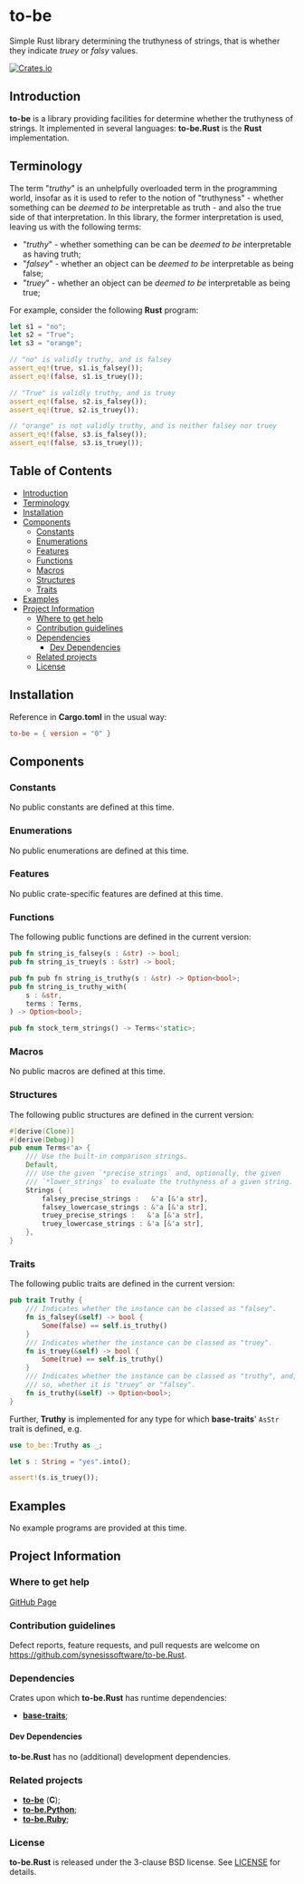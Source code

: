 # to-be <!-- omit in toc -->

Simple Rust library determining the truthyness of strings, that is whether they indicate *truey* or *falsy* values.

[![Crates.io](https://img.shields.io/crates/v/to-be.svg)](https://crates.io/crates/to-be)


## Introduction

**to-be** is a library providing facilities for determine whether the truthyness of strings. It implemented in several languages: **to-be.Rust** is the **Rust** implementation.


## Terminology

The term "*truthy*" is an unhelpfully overloaded term in the programming world, insofar as it is used to refer to the notion of "truthyness" - whether something can be _deemed to be_ interpretable as truth - and also the true side of that interpretation. In this library, the former interpretation is used, leaving us with the following terms:

* "*truthy*" - whether something can be can be _deemed to be_ interpretable as having truth;
* "*falsey*" - whether an object can be _deemed to be_ interpretable as being false;
* "*truey*" - whether an object can be _deemed to be_ interpretable as being true;

For example, consider the following **Rust** program:

```Rust
let s1 = "no";
let s2 = "True";
let s3 = "orange";

// "no" is validly truthy, and is falsey
assert_eq!(true, s1.is_falsey());
assert_eq!(false, s1.is_truey());

// "True" is validly truthy, and is truey
assert_eq!(false, s2.is_falsey());
assert_eq!(true, s2.is_truey());

// "orange" is not validly truthy, and is neither falsey nor truey
assert_eq!(false, s3.is_falsey());
assert_eq!(false, s3.is_truey());

```


## Table of Contents <!-- omit in toc -->

- [Introduction](#introduction)
- [Terminology](#terminology)
- [Installation](#installation)
- [Components](#components)
	- [Constants](#constants)
	- [Enumerations](#enumerations)
	- [Features](#features)
	- [Functions](#functions)
	- [Macros](#macros)
	- [Structures](#structures)
	- [Traits](#traits)
- [Examples](#examples)
- [Project Information](#project-information)
	- [Where to get help](#where-to-get-help)
	- [Contribution guidelines](#contribution-guidelines)
	- [Dependencies](#dependencies)
		- [Dev Dependencies](#dev-dependencies)
	- [Related projects](#related-projects)
	- [License](#license)


## Installation

Reference in **Cargo.toml** in the usual way:

```toml
to-be = { version = "0" }
```


## Components

### Constants

No public constants are defined at this time.


### Enumerations

No public enumerations are defined at this time.


### Features

No public crate-specific features are defined at this time.


### Functions

The following public functions are defined in the current version:

```Rust
pub fn string_is_falsey(s : &str) -> bool;
pub fn string_is_truey(s : &str) -> bool;

pub fn pub fn string_is_truthy(s : &str) -> Option<bool>;
pub fn string_is_truthy_with(
    s : &str,
    terms : Terms,
) -> Option<bool>;

pub fn stock_term_strings() -> Terms<'static>;
```


### Macros

No public macros are defined at this time.


### Structures

The following public structures are defined in the current version:

```Rust
#[derive(Clone)]
#[derive(Debug)]
pub enum Terms<'a> {
    /// Use the built-in comparison strings.
    Default,
    /// Use the given `*precise_strings` and, optionally, the given
    /// `*lower_strings` to evaluate the truthyness of a given string.
    Strings {
        falsey_precise_strings :   &'a [&'a str],
        falsey_lowercase_strings : &'a [&'a str],
        truey_precise_strings :   &'a [&'a str],
        truey_lowercase_strings : &'a [&'a str],
    },
}
```


### Traits

The following public traits are defined in the current version:

```Rust
pub trait Truthy {
    /// Indicates whether the instance can be classed as "falsey".
    fn is_falsey(&self) -> bool {
        Some(false) == self.is_truthy()
    }
    /// Indicates whether the instance can be classed as "truey".
    fn is_truey(&self) -> bool {
        Some(true) == self.is_truthy()
    }
    /// Indicates whether the instance can be classed as "truthy", and, if
    /// so, whether it is "truey" or "falsey".
    fn is_truthy(&self) -> Option<bool>;
}
```

Further, **Truthy** is implemented for any type for which **base-traits**' `AsStr` trait is defined, e.g.

```Rust
use to_be::Truthy as _;

let s : String = "yes".into();

assert!(s.is_truey());
```


## Examples

No example programs are provided at this time.


## Project Information

### Where to get help

[GitHub Page](https://github.com/synesissoftware/to-be.Rust "GitHub Page")


### Contribution guidelines

Defect reports, feature requests, and pull requests are welcome on https://github.com/synesissoftware/to-be.Rust.


### Dependencies

Crates upon which **to-be.Rust** has runtime dependencies:

* [**base-traits**](https://github.com/synesissoftware/base-traits);


#### Dev Dependencies

**to-be.Rust** has no (additional) development dependencies.


### Related projects

* [**to-be**](https://github.com/synesissoftware/to-be) (**C**);
* [**to-be.Python**](https://github.com/synesissoftware/to-be.Python);
* [**to-be.Ruby**](https://github.com/synesissoftware/to-be.Ruby);


### License

**to-be.Rust** is released under the 3-clause BSD license. See [LICENSE](./LICENSE) for details.


<!-- ########################### end of file ########################### -->

